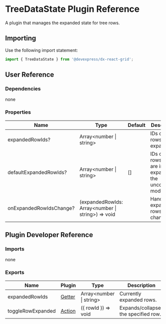 # TreeDataState Plugin Reference

A plugin that manages the expanded state for tree rows.

## Importing

Use the following import statement:

```js
import { TreeDataState } from '@devexpress/dx-react-grid';
```

## User Reference

### Dependencies

none

### Properties

Name | Type | Default | Description
-----|------|---------|------------
expandedRowIds? | Array&lt;number &#124; string&gt; | | IDs of the rows being expanded.
defaultExpandedRowIds? | Array&lt;number &#124; string&gt; | [] | IDs of the rows that are initially expanded in the uncontrolled mode.
onExpandedRowIdsChange? | (expandedRowIds: Array&lt;number &#124; string&gt;) => void | | Handles expanded rows changes.

## Plugin Developer Reference

### Imports

none

### Exports

Name | Plugin | Type | Description
-----|--------|------|------------
expandedRowIds | [Getter](../../../dx-react-core/docs/reference/getter.md) | Array&lt;number &#124; string&gt; | Currently expanded rows.
toggleRowExpanded | [Action](../../../dx-react-core/docs/reference/action.md) | ({ rowId }) => void | Expands/collapses the specified row.
